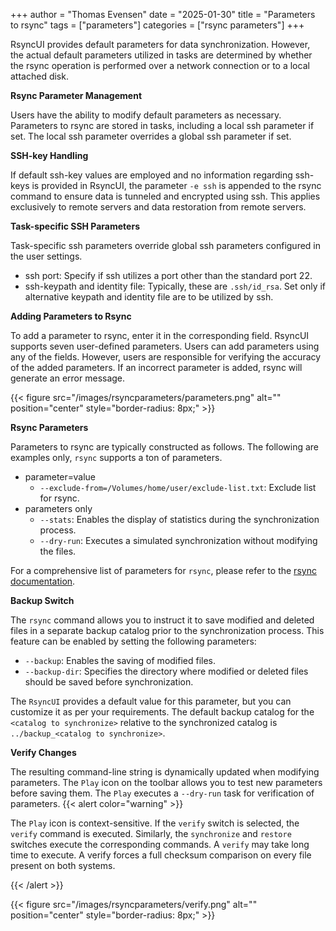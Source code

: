 +++
author = "Thomas Evensen"
date = "2025-01-30"
title =  "Parameters to rsync"
tags = ["parameters"]
categories = ["rsync parameters"]
+++

RsyncUI provides default parameters for data synchronization. However, the actual default parameters utilized in tasks are
determined by whether the rsync operation is performed over a network connection or to a local attached disk.

**Rsync Parameter Management**

Users have the ability to modify default parameters as necessary. Parameters to rsync are stored in tasks, including a local ssh parameter if set. The local ssh parameter overrides a global ssh parameter if set.

**SSH-key Handling**

If default ssh-key values are employed and no information regarding ssh-keys is provided in RsyncUI, the parameter `-e ssh` is
appended to the rsync command to ensure data is tunneled and encrypted using ssh. This applies exclusively to remote servers and data restoration from remote servers.

**Task-specific SSH Parameters**

Task-specific ssh parameters override global ssh parameters configured in the user settings.

- ssh port: Specify if ssh utilizes a port other than the standard port 22.
- ssh-keypath and identity file: Typically, these are `.ssh/id_rsa`. Set only if alternative keypath and identity file are to be utilized by ssh.

**Adding Parameters to Rsync**

To add a parameter to rsync, enter it in the corresponding field. RsyncUI supports seven user-defined parameters. Users can add parameters using any of the fields. However, users are responsible for verifying the accuracy of the added parameters. If an incorrect parameter is added, rsync will generate an error message.

{{< figure src="/images/rsyncparameters/parameters.png" alt="" position="center" style="border-radius: 8px;" >}}

**Rsync Parameters**

Parameters to rsync are typically constructed as follows. The following are examples only, `rsync` supports a ton of parameters.

- parameter=value
	- `--exclude-from=/Volumes/home/user/exclude-list.txt`: Exclude list for rsync.
- parameters only
    - `--stats`: Enables the display of statistics during the synchronization process.
    - `--dry-run`: Executes a simulated synchronization without modifying the files.

For a comprehensive list of parameters for `rsync`, please refer to the [rsync documentation](https://download.samba.org/pub/rsync/rsync.html).

**Backup Switch**

The `rsync` command allows you to instruct it to save modified and deleted files in a separate backup catalog prior to the synchronization process.
This feature can be enabled by setting the following parameters:

- `--backup`: Enables the saving of modified files.
- `--backup-dir`: Specifies the directory where modified or deleted files should be saved before synchronization.

The `RsyncUI` provides a default value for this parameter, but you can customize it as per your requirements.
The default backup catalog for the `<catalog to synchronize>` relative to the synchronized catalog is `../backup_<catalog to synchronize>`.

**Verify Changes**

The resulting command-line string is dynamically updated when modifying parameters. The `Play` icon on the toolbar allows you to test new parameters before saving them. The `Play` executes a `--dry-run` task for verification of parameters.
{{< alert color="warning" >}}

The `Play` icon is context-sensitive. If the `verify` switch is selected, the `verify` command is executed.
Similarly, the `synchronize` and `restore` switches execute the corresponding commands. A `verify` may 
take long time to execute.  A verify forces a full checksum comparison on every file present on both systems.


{{< /alert >}}

{{< figure src="/images/rsyncparameters/verify.png" alt="" position="center" style="border-radius: 8px;" >}}
